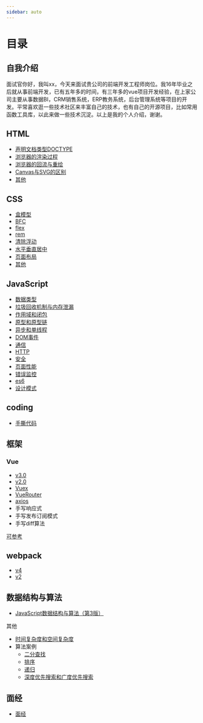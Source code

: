 ```yaml
---
sidebar: auto
---
```


# 目录

## 自我介绍

面试官你好，我叫xx，今天来面试贵公司的前端开发工程师岗位。我16年毕业之后就从事前端开发，已有五年多的时间，有三年多的vue项目开发经验，在上家公司主要从事数据BI，CRM销售系统，ERP教务系统，后台管理系统等项目的开发。平常喜欢逛一些技术社区来丰富自己的技术，也有自己的开源项目，比如常用函数工具库，以此来做一些技术沉淀。以上是我的个人介绍，谢谢。

## HTML

- [声明文档类型DOCTYPE](./html/doctype.md)
- [浏览器的渲染过程](./html/painting.md)
- [浏览器的回流与重绘](./html/reflow-repaint.md)
- [Canvas与SVG的区别](./html/canvas-svg.md)
- [其他](./html/other.md)

## CSS

- [盒模型](./css/box-model.md)
- [BFC](./css/bfc.md)
- [flex](./css/flex.md)
- [rem](./css/rem.md)
- [清除浮动](./css/clear.md)
- [水平垂直居中](./css/center.md)
- [页面布局](./css/layout.md)
- [其他](./css/other.md)

## JavaScript

- [数据类型](./javascript/data-type.md)
- [垃圾回收机制与内存泄漏](./javascript/gc.md)
- [作用域和闭包](./javascript/scope-closure.md)
- [原型和原型链](./javascript/prototype-chain.md)
- [异步和单线程](./javascript/asyn-single-thread.md)
- [DOM事件](./javascript/dom.md)
- [通信](./javascript/communications.md)
- [HTTP](./javascript/http.md)
- [安全](./javascript/safe.md)
- [页面性能](./javascript/page-performance.md)
- [错误监控](./javascript/error.md)
- [es6](./javascript/es6.md)
- [设计模式](./design-patterns)

## coding

- [手撕代码](./javascript/coding.md)

## 框架

### Vue

- [v3.0](../framework/vue/v3)
- [v2.0](../framework/vue/v2)
- [Vuex](../framework/vue/vuex)
- [VueRouter](../framework/vue/vue-router)
- [axios](../framework/vue/axios)
- 手写响应式
- 手写发布订阅模式
- 手写diff算法

[可参考](https://jonny-wei.github.io/blog/vue/vue/vue-observer.html#%E5%A6%82%E4%BD%95%E4%BE%A6%E6%B5%8B%E6%95%B0%E6%8D%AE%E7%9A%84%E5%8F%98%E5%8C%96)

## webpack

- [v4](../bundler/webpack/v4.md)
- [v2](../bundler/webpack/v2.md)

## 数据结构与算法

- [JavaScript数据结构与算法（第3版）](./data-structures-and-algorithms)

其他

- [时间复杂度和空间复杂度](./javascript/algorithm/complexity.md)
- 算法案例
  - [二分查找](./javascript/algorithm/binary-search.md)
  - [排序](./javascript/algorithm/sort.md)
  - [递归](./javascript/algorithm/recursion.md)
  - [深度优先搜索和广度优先搜索](./javascript/algorithm/dfs-bfs.md)

## 面经

- [面经](./audition.md)